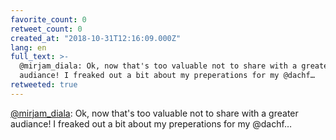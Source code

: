 ```yaml
---
favorite_count: 0
retweet_count: 0
created_at: "2018-10-31T12:16:09.000Z"
lang: en
full_text: >-
  @mirjam_diala: Ok, now that's too valuable not to share with a greater
  audiance! I freaked out a bit about my preperations for my @dachf…
retweeted: true
---
```


[@mirjam_diala](https://twitter.com/mirjam_diala): Ok, now that's too valuable
not to share with a greater audiance! I freaked out a bit about my preperations
for my @dachf…
